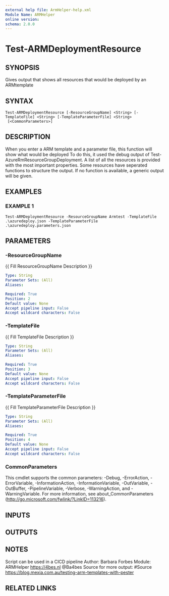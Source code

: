 ```yaml
---
external help file: ArmHelper-help.xml
Module Name: ARMHelper
online version:
schema: 2.0.0
---
```


# Test-ARMDeploymentResource

## SYNOPSIS
Gives output that shows all resources that would be deployed by an ARMtemplate

## SYNTAX

```
Test-ARMDeploymentResource [-ResourceGroupName] <String> [-TemplateFile] <String> [-TemplateParameterFile] <String>
 [<CommonParameters>]
```

## DESCRIPTION
When you enter a ARM template and a parameter file, this function will show what would be deployed
To do this, it used the debug output of Test-AzureRmResourceGroupDeployment.
A list of all the resources is provided with the most important properties.
Some resources have seperated functions to structure the output.
If no function is available, a generic output will be given.

## EXAMPLES

### EXAMPLE 1
```
Test-ARMDeploymentResource -ResourceGroupName Armtest -TemplateFile .\azuredeploy.json -TemplateParameterFile .\azuredeploy.parameters.json
```

## PARAMETERS

### -ResourceGroupName
{{ Fill ResourceGroupName Description }}

```yaml
Type: String
Parameter Sets: (All)
Aliases:

Required: True
Position: 2
Default value: None
Accept pipeline input: False
Accept wildcard characters: False
```

### -TemplateFile
{{ Fill TemplateFile Description }}

```yaml
Type: String
Parameter Sets: (All)
Aliases:

Required: True
Position: 3
Default value: None
Accept pipeline input: False
Accept wildcard characters: False
```

### -TemplateParameterFile
{{ Fill TemplateParameterFile Description }}

```yaml
Type: String
Parameter Sets: (All)
Aliases:

Required: True
Position: 4
Default value: None
Accept pipeline input: False
Accept wildcard characters: False
```

### CommonParameters
This cmdlet supports the common parameters: -Debug, -ErrorAction, -ErrorVariable, -InformationAction, -InformationVariable, -OutVariable, -OutBuffer, -PipelineVariable, -Verbose, -WarningAction, and -WarningVariable. For more information, see about_CommonParameters (http://go.microsoft.com/fwlink/?LinkID=113216).

## INPUTS

## OUTPUTS

## NOTES
Script can be used in a CICD pipeline
Author: Barbara Forbes
Module: ARMHelper
https://4bes.nl
@Ba4bes
Source for more output: #Source https://blog.mexia.com.au/testing-arm-templates-with-pester

## RELATED LINKS

